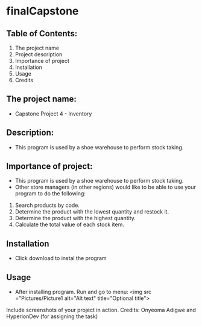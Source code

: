 # finalCapstone
## Table of Contents:
1. The project name
2. Project description
3. Importance of project
4. Installation
5. Usage
6. Credits

## The project name:
* Capstone Project 4 - Inventory 
## Description: 
* This program is used by a shoe warehouse to perform stock taking. 

## Importance of project: 
* This program is used by a shoe warehouse to perform stock taking. 
* Other store managers (in other regions) would like to be able to use your program to do the following:
1. Search products by code.
2. Determine the product with the lowest quantity and restock it.
3. Determine the product with the highest quantity.
4. Calculate the total value of each stock item. 
 
## Installation 
* Click download to instal the program
## Usage
* After installing program. Run and go to menu:
<img src ="Pictures/Picture1 alt="Alt text" title="Optional title">

Include screenshots of your project in action.
Credits: Onyeoma Adigwe and HyperionDev (for assigning the task) 
